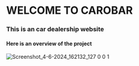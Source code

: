 <H1>WELCOME TO CAROBAR</H1>
<h3>This is an car dealership website</h3>


<h4>Here is an overview of the project</h4>


![Screenshot_4-6-2024_162132_127 0 0 1](https://github.com/shashankbairagi/Carobar/assets/161188175/f43dfd30-4e0a-4672-9491-a27868624cb9)
